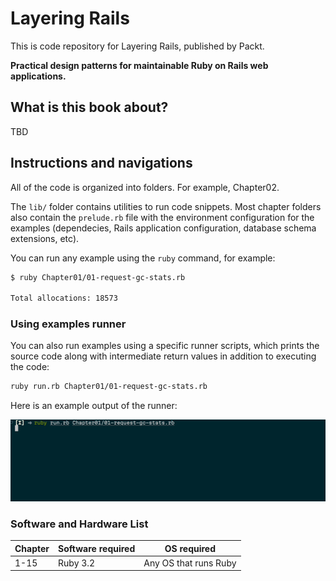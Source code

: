 # Layering Rails

This is code repository for Layering Rails, published by Packt.

**Practical design patterns for maintainable Ruby on Rails web applications.**

## What is this book about?

TBD

## Instructions and navigations

All of the code is organized into folders. For example, Chapter02.

The `lib/` folder contains utilities to run code snippets. Most chapter folders also contain the `prelude.rb` file
with the environment configuration for the examples (dependecies, Rails application configuration, database schema extensions, etc).

You can run any example using the `ruby` command, for example:

```sh
$ ruby Chapter01/01-request-gc-stats.rb

Total allocations: 18573
```

### Using examples runner

You can also run examples using a specific runner scripts, which prints the source code along with intermediate
return values in addition to executing the code:

```sh
ruby run.rb Chapter01/01-request-gc-stats.rb
```

Here is an example output of the runner:

<img src="./assets/demo.gif" alt="Runner demo" width="720px">

### Software and Hardware List

| Chapter | Software required | OS required |
| -------- | ------------------------------------ | ----------------------------------- |
| 1-15 | Ruby 3.2 | Any OS that runs Ruby |
